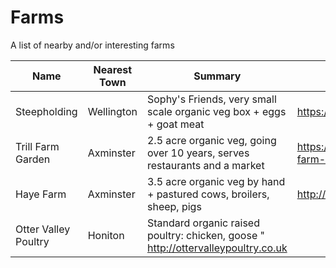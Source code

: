 # Farms

A list of nearby and/or interesting farms

| Name | Nearest Town | Summary | Website |
|------|--------------|---------|---------|
| Steepholding | Wellington | Sophy's Friends, very small scale organic veg box + eggs + goat meat | https://www.steepholding.co.uk/ |
| Trill Farm Garden | Axminster | 2.5 acre organic veg, going over 10 years, serves restaurants and a market | https://www.trillfarm.co.uk/pages/trill-farm-garden |
| Haye Farm | Axminster | 3.5 acre organic veg by hand + pastured cows, broilers, sheep, pigs | http://hayefarmdevon.co.uk/ |
| Otter Valley Poultry | Honiton | Standard organic raised poultry: chicken, goose " http://ottervalleypoultry.co.uk |